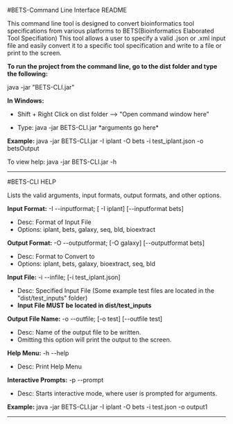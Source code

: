 #BETS-Command Line Interface README

This command line tool is designed to convert bioinformatics tool specifications from various platforms to BETS(Bioinformatics Elaborated Tool Specifiation)
This tool allows a user to specify a valid .json or .xml input file and easily convert it to a specific tool specification and write to a file or print to the screen.

**To run the project from the command line, go to the dist folder and
type the following:**

java -jar "BETS-CLI.jar" 

**In Windows:**
* Shift + Right Click on dist folder --> "Open command window here"

* Type: java -jar BETS-CLI.jar \*arguments go here\*

**Example:** java -jar BETS-CLI.jar  -I iplant -O bets -i test_iplant.json -o betsOutput

To view help: java -jar BETS-CLI.jar -h

---
#BETS-CLI HELP
 
Lists the valid arguments, input formats, output formats, and other options. 

**Input Format:** -I --inputformat; [ -I iplant] [--inputformat bets]
  * Desc: Format of Input File
  * Options: iplant, bets, galaxy, seq, bld, bioextract

**Output Format:** -O --outputformat; [-O galaxy] [--outputformat bets]
  * Desc: Format to Convert to
  * Options: iplant, bets, galaxy, bioextract, seq, bld

**Input File:** -i --infile; [-i test_iplant.json]
  * Desc: Specified Input File  (Some example test files are located in the "dist/test_inputs" folder)
  * **Input File MUST be located in dist/test_inputs**
  
**Output File Name:** -o --outfile; [-o test] [--outfile test]
  * Desc: Name of the output file to be written.
  * Omitting this option will print the output to the screen.

**Help Menu:** -h --help
  * Desc: Print Help Menu

**Interactive Prompts:** -p --prompt
  * Desc: Starts interactive mode, where user is prompted for arguments.

**Example:** java -jar BETS-CLI.jar  -I iplant -O bets -i test.json -o output1

---
